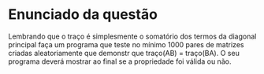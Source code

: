 # Enunciado da questão

Lembrando que o traço é simplesmente o somatório dos termos da diagonal principal faça um programa que teste no mínimo 1000 pares de matrizes criadas aleatoriamente que demonstr que traço(AB) = traço(BA). O seu programa deverá mostrar ao final se a propriedade foi válida ou não.


